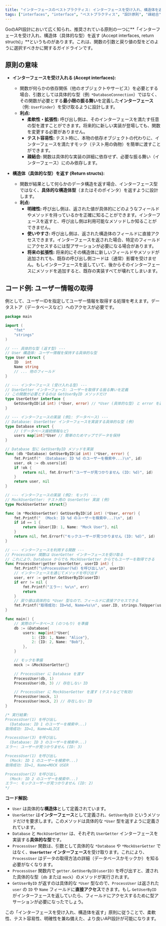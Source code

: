 ```yaml
---
title: "インターフェースのベストプラクティス: インターフェースを受け入れ、構造体を返す"
tags: ["interfaces", "interface", "ベストプラクティス", "設計原則", "疎結合", "struct"]
---
```


GoのAPI設計において広く知られ、推奨されている原則の一つに**「インターフェースを受け入れ、構造体（具体的な型）を返す (Accept interfaces, return structs)」**というものがあります。これは、関数の引数と戻り値の型をどのように選択すべきかに関するガイドラインです。

## 原則の意味

*   **インターフェースを受け入れる (Accept interfaces):**
    *   関数が何らかの依存関係（他のオブジェクトやサービス）を必要とする場合、引数としては具体的な型（例: `*DatabaseConnection`）ではなく、その関数が必要とする**最小限の振る舞い**を定義した**インターフェース**（例: `UserFinder`）を受け取るように設計します。
    *   **利点:**
        *   **柔軟性・拡張性:** 呼び出し側は、そのインターフェースを満たす任意の型を渡すことができます。将来的に新しい実装が登場しても、関数を変更する必要がありません。
        *   **テスト容易性:** テスト時に、本物の依存オブジェクトの代わりに、インターフェースを満たすモック（テスト用の偽物）を簡単に渡すことができます。
        *   **疎結合:** 関数は具体的な実装の詳細に依存せず、必要な振る舞い（インターフェース）にのみ依存します。

*   **構造体（具体的な型）を返す (Return structs):**
    *   関数が結果として何らかのデータ構造を返す場合、インターフェース型ではなく、**具体的な構造体型**（またはそのポインタ）を返すように設計します。
    *   **利点:**
        *   **明確性:** 呼び出し側は、返された値が具体的にどのようなフィールドやメソッドを持っているかを正確に知ることができます。インターフェースを返すと、呼び出し側は利用可能なメソッドしか知ることができません。
        *   **使いやすさ:** 呼び出し側は、返された構造体のフィールドに直接アクセスできます。インターフェースを返された場合、特定のフィールドにアクセスするには型アサーションが必要になる場合があります。
        *   **将来の拡張性:** 将来的にその構造体に新しいフィールドやメソッドが追加されても、既存の呼び出し側コードは（通常）影響を受けません。もしインターフェースを返していて、後からそのインターフェースにメソッドを追加すると、既存の実装すべてが壊れてしまいます。

## コード例: ユーザー情報の取得

例として、ユーザーIDを指定してユーザー情報を取得する処理を考えます。データストア（データベースなど）へのアクセスが必要です。

```go title="Accept interfaces, return structs の例"
package main

import (
	"fmt"
	"strings"
)

// --- 具体的な型 (返す型) ---
// User 構造体: ユーザー情報を保持する具体的な型
type User struct {
	ID   int
	Name string
	// ... 他のフィールド
}

// --- インターフェース (受け入れる型) ---
// UserGetter インターフェース: ユーザーを取得する振る舞いを定義
// この関数が必要とするのは GetUserByID メソッドだけ
type UserGetter interface {
	GetUserByID(id int) (*User, error) // *User (具体的な型) と error を返す
}

// --- インターフェースの実装 (例1: データベース) ---
// Database: UserGetter インターフェースを実装する具体的な型 (例)
type Database struct {
	// (データベース接続情報など)
	users map[int]*User // 簡単のためマップでデータを保持
}

// Database 型に GetUserByID メソッドを実装
func (db *Database) GetUserByID(id int) (*User, error) {
	fmt.Printf("  (Database: ID %d のユーザーを検索中...)\n", id)
	user, ok := db.users[id]
	if !ok {
		return nil, fmt.Errorf("ユーザーが見つかりません (ID: %d)", id)
	}
	return user, nil
}

// --- インターフェースの実装 (例2: モック) ---
// MockUserGetter: テスト用の UserGetter 実装 (例)
type MockUserGetter struct{}

func (m *MockUserGetter) GetUserByID(id int) (*User, error) {
	fmt.Printf("  (Mock: ID %d のユーザーを検索中...)\n", id)
	if id == 1 {
		return &User{ID: 1, Name: "Mock User"}, nil
	}
	return nil, fmt.Errorf("モックユーザーが見つかりません (ID: %d)", id)
}

// --- インターフェースを利用する関数 ---
// ProcessUser 関数は UserGetter インターフェースを受け取る
// これにより、Database からでも MockUserGetter からでもユーザーを取得できる
func ProcessUser(getter UserGetter, userID int) {
	fmt.Printf("\nProcessUser(%d) を呼び出し\n", userID)
	// インターフェースを通じてメソッドを呼び出す
	user, err := getter.GetUserByID(userID)
	if err != nil {
		fmt.Printf("エラー: %v\n", err)
		return
	}
	// 戻り値は具体的な *User 型なので、フィールドに直接アクセスできる
	fmt.Printf("取得成功: ID=%d, Name=%s\n", user.ID, strings.ToUpper(user.Name))
}

func main() {
	// 実際のデータベース (のつもり) を準備
	db := &Database{
		users: map[int]*User{
			1: {ID: 1, Name: "Alice"},
			2: {ID: 2, Name: "Bob"},
		},
	}

	// モックを準備
	mock := &MockUserGetter{}

	// ProcessUser に Database を渡す
	ProcessUser(db, 1)
	ProcessUser(db, 3) // 存在しない ID

	// ProcessUser に MockUserGetter を渡す (テストなどで有効)
	ProcessUser(mock, 1)
	ProcessUser(mock, 2) // 存在しない ID
}

/* 実行結果:
ProcessUser(1) を呼び出し
  (Database: ID 1 のユーザーを検索中...)
取得成功: ID=1, Name=ALICE

ProcessUser(3) を呼び出し
  (Database: ID 3 のユーザーを検索中...)
エラー: ユーザーが見つかりません (ID: 3)

ProcessUser(1) を呼び出し
  (Mock: ID 1 のユーザーを検索中...)
取得成功: ID=1, Name=MOCK USER

ProcessUser(2) を呼び出し
  (Mock: ID 2 のユーザーを検索中...)
エラー: モックユーザーが見つかりません (ID: 2)
*/
```

**コード解説:**

*   `User` は具体的な**構造体**として定義されています。
*   `UserGetter` は**インターフェース**として定義され、`GetUserByID` というメソッドだけを要求します。このメソッドは具体的な `*User` 型を返すように定義されています。
*   `Database` と `MockUserGetter` は、それぞれ `UserGetter` インターフェースを実装する**具体的な型**です。
*   `ProcessUser` 関数は、引数として具体的な `*Database` や `*MockUserGetter` ではなく、**`UserGetter` インターフェース**を受け取ります。これにより、`ProcessUser` はデータの取得方法の詳細（データベースかモックか）を知る必要がなくなります。
*   `ProcessUser` 関数内で `getter.GetUserByID(userID)` を呼び出すと、渡された具体的な型（`db` または `mock`）のメソッドが実行されます。
*   `GetUserByID` が返すのは具体的な `*User` 型なので、`ProcessUser` は返された `user` の `ID` や `Name` フィールドに**直接アクセス**できます。もし `GetUserByID` がインターフェースを返していたら、フィールドにアクセスするために型アサーションが必要になったでしょう。

この「インターフェースを受け入れ、構造体を返す」原則に従うことで、柔軟性、テスト容易性、明確性を兼ね備えた、より良いAPI設計が可能になります。